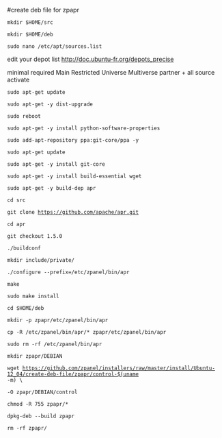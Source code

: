 #create deb file for zpapr

<code>mkdir $HOME/src</code>

<code>mkdir $HOME/deb</code>

<code>sudo nano /etc/apt/sources.list</code>

edit your depot list http://doc.ubuntu-fr.org/depots_precise

minimal required Main Restricted Universe Multiverse partner + all source activate


<code>sudo apt-get update</code>

<code>sudo apt-get -y dist-upgrade</code>


<code>sudo reboot</code>

<code>sudo apt-get -y install python-software-properties</code>

<code>sudo add-apt-repository ppa:git-core/ppa -y</code>

<code>sudo apt-get update</code>

<code>sudo apt-get -y install git-core</code>

<code>sudo apt-get -y install build-essential wget</code>

<code>sudo apt-get -y build-dep apr</code>

<code>cd src</code>


<code>git clone https://github.com/apache/apr.git</code>

<code>cd apr</code>

<code>git checkout 1.5.0</code>

<code>./buildconf</code>

<code>mkdir include/private/</code>

<code>./configure --prefix=/etc/zpanel/bin/apr</code>

<code>make</code>

<code>sudo make install</code>

<code>cd $HOME/deb</code>

<code>mkdir -p zpapr/etc/zpanel/bin/apr</code>

<code>cp -R /etc/zpanel/bin/apr/* zpapr/etc/zpanel/bin/apr</code>

<code>sudo rm -rf /etc/zpanel/bin/apr</code>

<code>mkdir zpapr/DEBIAN</code>

<code>wget https://github.com/zpanel/installers/raw/master/install/Ubuntu-12_04/create-deb-file/zpapr/control-$(uname -m) \ </code>

<code>-O zpapr/DEBIAN/control</code>

<code>chmod -R 755 zpapr/*</code>

<code>dpkg-deb --build zpapr</code>

<code>rm -rf zpapr/</code>

